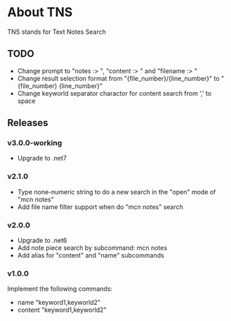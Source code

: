 # About TNS

TNS stands for Text Notes Search

## TODO

- Change prompt to "notes :> ", "content :> " and "filename :> "
- Change result selection format from "{file_number}/{line_number}" to "{file_number} {line_number}"
- Change keyworld separator charactor for content search from ',' to space

## Releases

### v3.0.0-working

- Upgrade to .net7

### v2.1.0

- Type none-numeric string to do a new search in the "open" mode of "mcn notes"
- Add file name filter support when do "mcn notes" search

### v2.0.0

- Upgrade to .net6
- Add note piece search by subcommand: mcn notes
- Add alias for "content" and "name" subcommands

### v1.0.0

Implement the following commands:

- name "keyword1,keyworld2"
- content "keyword1,keyworld2"

